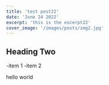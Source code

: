 ```yaml
---
title: 'test post22'
date: 'June 24 2022'
excerpt: 'this is the excerpt22'
cover_image: '/images/posts/img2.jpg'
---
```

## Heading Two

-item 1
-item 2

hello world